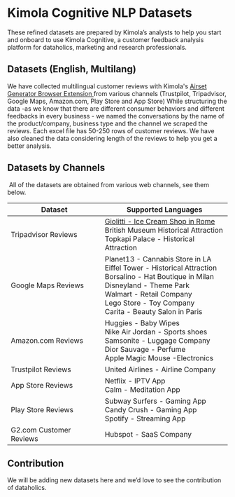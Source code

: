 # Kimola Cognitive NLP Datasets
These refined datasets are prepared by Kimola’s analysts to help you start and onboard to use Kimola Cognitive, a customer feedback analysis platform for dataholics, marketing and research professionals.

## Datasets (English, Multilang)
We have collected multilingual customer reviews with Kimola's [Airset Generator Browser Extension ](https://chrome.google.com/webstore/detail/airset-generator/gejjhbmdieaablhpbpmejjchiidmedmn) from various channels (Trustpilot, Tripadvisor, Google Maps, Amazon.com, Play Store and App Store) While structuring the data -as we know that there are different consumer behaviors and different feedbacks in every business - we named the conversations by the name of the product/company, business type and the channel we scraped the reviews. Each excel file has 50-250 rows of customer reviews. We have also cleaned the data considering length of the reviews to help you get a better analysis.


## Datasets by Channels
 All of the datasets are obtained from various web channels, see them below. 

| Dataset  | Supported Languages |
| ------------- | ------------- |
| Tripadvisor Reviews  | [Giolitti - Ice Cream Shop in Rome](https://github.com/Kimola/nlp-datasets/blob/main/Giolitti%20(Ice%20Cream%20Shop%20in%20Rome)%20-%20Tripadvisor%20Customer%20Reviews.xlsx/) <br> British Museum Historical Attraction  <br> Topkapi Palace - Historical Attraction  |
| Google Maps Reviews  | Planet13 - Cannabis Store in LA<br>Eiffel Tower - Historical Attraction<br>Borsalino - Hat Boutique in Milan<br>Disneyland - Theme Park<br>Walmart - Retail Company<br>Lego Store - Toy Company<br>Carita - Beauty Salon in Paris<br>  |
| Amazon.com Reviews  | Huggies - Baby Wipes <br>Nike Air Jordan - Sports shoes <br>Samsonite - Luggage Company <br>Dior Sauvage - Perfume <br>Apple Magic Mouse -Electronics <br>  |
| Trustpilot Reviews  | United Airlines - Airline Company |
| App Store Reviews  | Netflix - IPTV App <br> Calm - Meditation App <br>  |
| Play Store Reviews  | Subway Surfers - Gaming App <br> Candy Crush - Gaming App <br> Spotify - Streaming App <br> |
| G2.com Customer Reviews  | Hubspot - SaaS Company  |

## Contribution
We will be adding new datasets here and we’d love to see the contribution of dataholics. 

